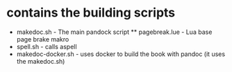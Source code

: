 # contains the building scripts

* makedoc.sh - The main pandock script
** pagebreak.lue - Lua base page brake makro
* spell.sh - calls aspell
* makedoc-docker.sh - uses docker to build the book with pandoc (it uses the makedoc.sh)
